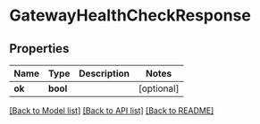 # GatewayHealthCheckResponse

## Properties
Name | Type | Description | Notes
------------ | ------------- | ------------- | -------------
**ok** | **bool** |  | [optional] 

[[Back to Model list]](../README.md#documentation-for-models) [[Back to API list]](../README.md#documentation-for-api-endpoints) [[Back to README]](../README.md)


